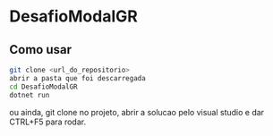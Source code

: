 # DesafioModalGR

## Como usar
```bash
git clone <url_do_repositorio>
abrir a pasta que foi descarregada
cd DesafioModalGR
dotnet run
```
ou ainda, git clone no projeto, abrir a solucao pelo visual studio e dar CTRL+F5 para rodar.
